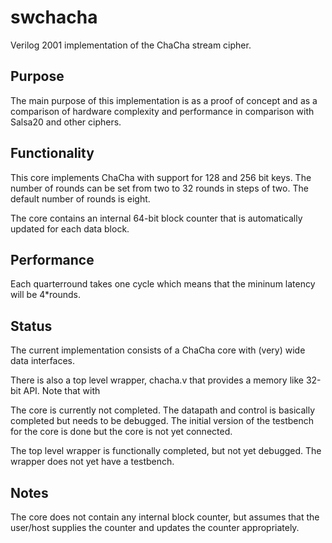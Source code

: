 swchacha
========

Verilog 2001 implementation of the ChaCha stream cipher.

## Purpose ###
The main purpose of this implementation is as a proof of concept and as
a comparison of hardware complexity and performance in comparison with
Salsa20 and other ciphers.


## Functionality ##
This core implements ChaCha with support for 128 and 256 bit keys. The
number of rounds can be set from two to 32 rounds in steps of two. The
default number of rounds is eight.

The core contains an internal 64-bit block counter that is automatically
updated for each data block.


## Performance ##
Each quarterround takes one cycle which means that the mininum latency
will be 4*rounds.


## Status ##
The current implementation consists of a ChaCha core with (very) wide
data interfaces.

There is also a top level wrapper, chacha.v that provides a
memory like 32-bit API. Note that with

The core is currently not completed. The datapath and control is
basically completed but needs to be debugged. The initial version of the
testbench for the core is done but the core is not yet connected.

The top level wrapper is functionally completed, but not yet
debugged. The wrapper does not yet have a testbench.


## Notes ##
The core does not contain any internal block counter, but assumes that
the user/host supplies the counter and updates the counter
appropriately.

